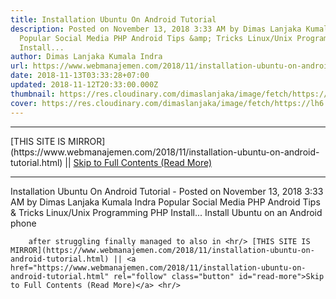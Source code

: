 ```yaml
---
title: Installation Ubuntu On Android Tutorial
description: Posted on November 13, 2018 3:33 AM by Dimas Lanjaka Kumala Indra
  Popular Social Media PHP Android Tips &amp; Tricks Linux/Unix Programming PHP
  Install...
author: Dimas Lanjaka Kumala Indra
url: https://www.webmanajemen.com/2018/11/installation-ubuntu-on-android-tutorial.html
date: 2018-11-13T03:33:28+07:00
updated: 2018-11-12T20:33:00.000Z
thumbnail: https://res.cloudinary.com/dimaslanjaka/image/fetch/https://lh6.googleusercontent.com/-toLz3YUOMz8/T4N7B_ofSMI/AAAAAAAADa8/YIwsAh5MVtI/s800/shot_000003.png
cover: https://res.cloudinary.com/dimaslanjaka/image/fetch/https://lh6.googleusercontent.com/-toLz3YUOMz8/T4N7B_ofSMI/AAAAAAAADa8/YIwsAh5MVtI/s800/shot_000003.png
---
```


<hr/> [THIS SITE IS MIRROR](https://www.webmanajemen.com/2018/11/installation-ubuntu-on-android-tutorial.html) || <a href="https://www.webmanajemen.com/2018/11/installation-ubuntu-on-android-tutorial.html" rel="follow" class="button" id="read-more">Skip to Full Contents (Read More)</a> <hr/> Installation Ubuntu On Android Tutorial - Posted on November 13, 2018 3:33 AM by Dimas Lanjaka Kumala Indra Popular Social Media PHP Android Tips &amp; Tricks Linux/Unix Programming PHP Install... Install Ubuntu on an Android phone 
    
        
            
                
                                    
            
        
    
    
        after struggling finally managed to also in <hr/> [THIS SITE IS MIRROR](https://www.webmanajemen.com/2018/11/installation-ubuntu-on-android-tutorial.html) || <a href="https://www.webmanajemen.com/2018/11/installation-ubuntu-on-android-tutorial.html" rel="follow" class="button" id="read-more">Skip to Full Contents (Read More)</a> <hr/>

<script>
    if (location.host.includes('dimaslanjaka12')) {
      location.replace('https://www.webmanajemen.com/2018/11/installation-ubuntu-on-android-tutorial.html');
    }
  </script>